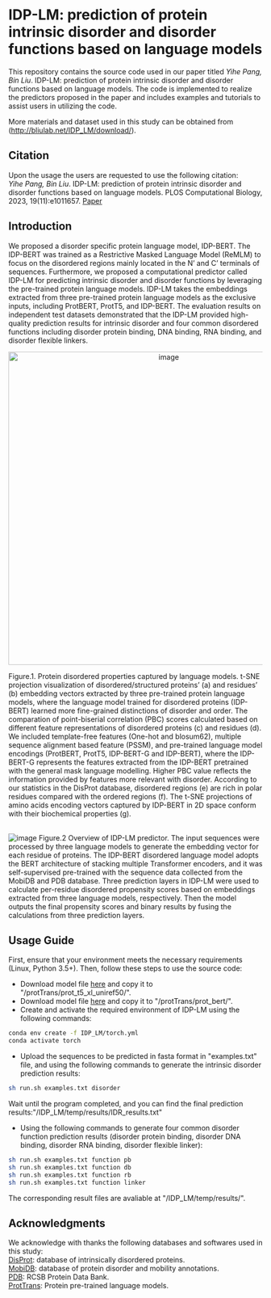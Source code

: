 # IDP-LM: prediction of protein intrinsic disorder and disorder functions based on language models

This repository contains the source code used in our paper titled _Yihe Pang, Bin Liu_. IDP-LM: prediction of protein intrinsic disorder and disorder functions based on language models. The code is implemented to realize the predictors proposed in the paper and includes examples and tutorials to assist users in utilizing the code. <br>

More materials and dataset used in this study can be obtained from (http://bliulab.net/IDP_LM/download/).


## Citation
Upon the usage the users are requested to use the following citation:<br>
_Yihe Pang, Bin Liu_. IDP-LM: prediction of protein intrinsic disorder and disorder functions based on language models. PLOS Computational Biology, 2023, 19(11):e1011657. [Paper](https://journals.plos.org/ploscompbiol/article?id=10.1371/journal.pcbi.1011657)  


## Introduction
We proposed a disorder specific protein language model, IDP-BERT. The IDP-BERT was trained as a Restrictive Masked Language Model (ReMLM) to focus on the disordered regions mainly located in the N’ and C’ terminals of sequences. Furthermore, we proposed a computational predictor called IDP-LM for predicting intrinsic disorder and disorder functions by leveraging the pre-trained protein language models. IDP-LM takes the embeddings extracted from three pre-trained protein language models as the exclusive inputs, including ProtBERT, ProtT5, and IDP-BERT. The evaluation results on independent test datasets demonstrated that the IDP-LM provided high-quality prediction results for intrinsic disorder and four common disordered functions including disorder protein binding, DNA binding, RNA binding, and disorder flexible linkers.  
   
<p align="center"> <img width="620px" alt="image" src="https://github.com/YihePang/IDP-LM/assets/38775429/0f755f82-05b1-4338-9aa0-ecc7f7f20fd6"></p>
Figure.1. Protein disordered properties captured by language models. t-SNE projection visualization of disordered/structured proteins’ (a) and residues’ (b) embedding vectors extracted by three pre-trained protein language models, where the language model trained for disordered proteins (IDP-BERT) learned more fine-grained distinctions of disorder and order. The comparation of point-biserial correlation (PBC) scores calculated based on different feature representations of disordered proteins (c) and residues (d). We included template-free features (One-hot and blosum62), multiple sequence alignment based feature (PSSM), and pre-trained language model encodings (ProtBERT, ProtT5, IDP-BERT-G and IDP-BERT), where the IDP-BERT-G represents the features extracted from the IDP-BERT pretrained with the general mask language modelling. Higher PBC value reflects the information provided by features more relevant with disorder. According to our statistics in the DisProt database, disordered regions (e) are rich in polar residues compared with the ordered regions (f). The t-SNE projections of amino acids encoding vectors captured by IDP-BERT in 2D space conform with their biochemical properties (g).  
   
<br>
<br>

![image](https://github.com/YihePang/IDP-LM/assets/38775429/c90910d8-4b5a-4bf4-860a-73b830cac49a)
Figure.2 Overview of IDP-LM predictor. The input sequences were processed by three language models to generate the embedding vector for each residue of proteins. The IDP-BERT disordered language model adopts the BERT architecture of stacking multiple Transformer encoders, and it was self-supervised pre-trained with the sequence data collected from the MobiDB and PDB database. Three prediction layers in IDP-LM were used to calculate per-residue disordered propensity scores based on embeddings extracted from three language models, respectively. Then the model outputs the final propensity scores and binary results by fusing the calculations from three prediction layers.


## Usage Guide
First, ensure that your environment meets the necessary requirements (Linux, Python 3.5+). Then, follow these steps to use the source code:<br> 
* Download model file [here](https://huggingface.co/Rostlab/prot_t5_xl_uniref50/resolve/main/pytorch_model.bin) and copy it to "/protTrans/prot_t5_xl_uniref50/".<br>
* Download model file [here](https://huggingface.co/Rostlab/prot_bert/resolve/main/pytorch_model.bin) and copy it to "/protTrans/prot_bert/".<br>
* Create and activate the required environment of IDP-LM using the following commands:<br>
```Bash
conda env create -f IDP_LM/torch.yml 
conda activate torch
```
* Upload the sequences to be predicted in fasta format in "examples.txt" file, and using the following commands to generate the intrinsic disorder prediction results:<br>
```Bash
sh run.sh examples.txt disorder
```
Wait until the program completed, and you can find the final prediction results:"/IDP_LM/temp/results/IDR_results.txt"
* Using the following commands to generate four common disorder function prediction results (disorder protein binding, disorder DNA binding, disorder RNA binding, disorder flexible linker):<br>
```Bash
sh run.sh examples.txt function pb
sh run.sh examples.txt function db
sh run.sh examples.txt function rb
sh run.sh examples.txt function linker
```
The corresponding result files are avaliable at "/IDP_LM/temp/results/".
  
## Acknowledgments
  We acknowledge with thanks the following databases and softwares used in this study:<br> 
    		[DisProt](https://www.disprot.org/): database of intrinsically disordered proteins.<br> 
    		[MobiDB](https://mobidb.bio.unipd.it/): database of protein disorder and mobility annotations.<br> 
    		[PDB](https://www.rcsb.org/): RCSB Protein Data Bank.<br> 
    		[ProtTrans](https://github.com/agemagician/ProtTrans): Protein pre-trained language models.<br> 
